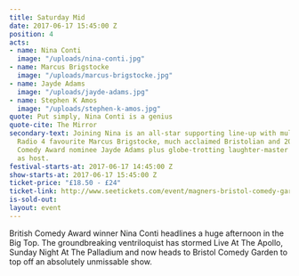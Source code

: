 ```yaml
---
title: Saturday Mid
date: 2017-06-17 15:45:00 Z
position: 4
acts:
- name: Nina Conti
  image: "/uploads/nina-conti.jpg"
- name: Marcus Brigstocke
  image: "/uploads/marcus-brigstocke.jpg"
- name: Jayde Adams
  image: "/uploads/jayde-adams.jpg"
- name: Stephen K Amos
  image: "/uploads/stephen-k-amos.jpg"
quote: Put simply, Nina Conti is a genius
quote-cite: The Mirror
secondary-text: Joining Nina is an all-star supporting line-up with multi-award winning
  Radio 4 favourite Marcus Brigstocke, much acclaimed Bristolian and 2016 Edinburgh
  Comedy Award nominee Jayde Adams plus globe-trotting laughter-master Stephen K Amos
  as host.
festival-starts-at: 2017-06-17 14:45:00 Z
show-starts-at: 2017-06-17 15:45:00 Z
ticket-price: "£18.50 - £24"
ticket-link: http://www.seetickets.com/event/magners-bristol-comedy-garden-reginald-d-hunter/big-top-bristol-comedy-garden/973926/
is-sold-out: 
layout: event
---
```


British Comedy Award winner Nina Conti headlines a huge afternoon in the Big Top. The groundbreaking ventriloquist has stormed Live At The Apollo, Sunday Night At The Palladium and now heads to Bristol Comedy Garden to top off an absolutely unmissable show.